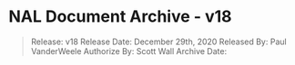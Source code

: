 # NAL Document Archive - v18

> Release: v18
> Release Date: December 29th, 2020
> Released By: Paul VanderWeele
> Authorize By: Scott Wall
> Archive Date:
